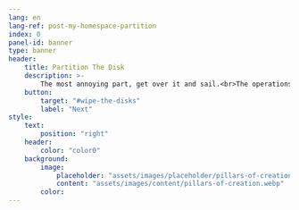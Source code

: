 ```yaml
---
lang: en
lang-ref: post-my-homespace-partition
index: 0
panel-id: banner
type: banner
header:
    title: Partition The Disk
    description: >-
        The most annoying part, get over it and sail.<br>The operations are automated in <a href="https://github.com/apehex/homesick">scripts</a>.
    button:
        target: "#wipe-the-disks"
        label: "Next"
style:
    text:
        position: "right"
    header:
        color: "color0"
    background:
        image:
            placeholder: "assets/images/placeholder/pillars-of-creation.webp"
            content: "assets/images/content/pillars-of-creation.webp"
        color:
---
```

